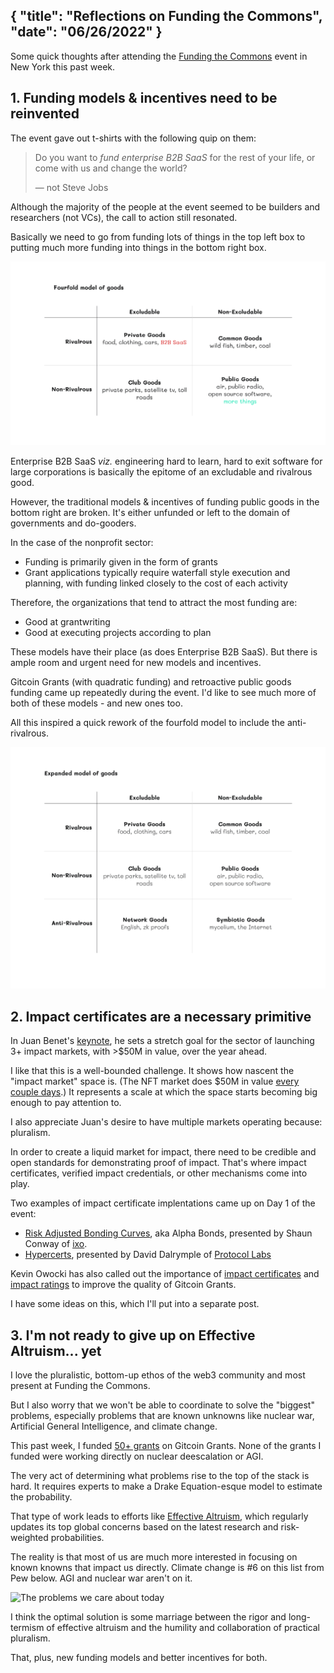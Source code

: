{
  "title": "Reflections on Funding the Commons",
  "date": "06/26/2022"
}
---

Some quick thoughts after attending the [Funding the Commons](public/images/fundingthecommons2022.pdf) event in New York this past week.

## 1. Funding models & incentives need to be reinvented

The event gave out t-shirts with the following quip on them:

> Do you want to *fund enterprise B2B SaaS* for the rest of your life, or come with us and change the world?
> 
> — not Steve Jobs

Although the majority of the people at the event seemed to be builders and researchers (not VCs), the call to action still resonated.

Basically we need to go from funding lots of things in the top left box to putting much more funding into things in the bottom right box. 

![Fourfold model of goods](public/images/fourfold-model.png)

Enterprise B2B SaaS *viz.* engineering hard to learn, hard to exit software for large corporations is basically the epitome of an excludable and rivalrous good.

However, the traditional models & incentives of funding public goods in the bottom right are broken. It's either unfunded or left to the domain of governments and do-gooders. 

In the case of the nonprofit sector:

- Funding is primarily given in the form of grants
- Grant applications typically require waterfall style execution and planning, with funding linked closely to the cost of each activity

Therefore, the organizations that tend to attract the most funding are:

- Good at grantwriting
- Good at executing projects according to plan

These models have their place (as does Enterprise B2B SaaS). But there is ample room and urgent need for new models and incentives.

Gitcoin Grants (with quadratic funding) and retroactive public goods funding came up repeatedly during the event. I'd like to see much more of both of these models - and new ones too.

All this inspired a quick rework of the fourfold model to include the anti-rivalrous.

![Sixfold model of goods](public/images/expanded-model.png)

## 2. Impact certificates are a necessary primitive

In Juan Benet's [keynote](https://youtu.be/kGs3IdHj5_4?t=3610), he sets a stretch goal for the sector of launching 3+ impact markets, with >$50M in value, over the year ahead.

I like that this is a well-bounded challenge. It shows how nascent the "impact market" space is. (The NFT market does $50M in value [every couple days](https://nonfungible.com/market-tracker).) It represents a scale at which the space starts becoming big enough to pay attention to. 

I also appreciate Juan's desire to have multiple markets operating because: pluralism.

In order to create a liquid market for impact, there need to be credible and open standards for demonstrating proof of impact. That's where impact certificates, verified impact credentials, or other mechanisms come into play.

Two examples of impact certificate implentations came up on Day 1 of the event:

- [Risk Adjusted Bonding Curves](https://github.com/BlockScience/Risk-Adjusted-Bonding-Curves), aka Alpha Bonds, presented by Shaun Conway of [ixo](https://www.ixo.world/).
- [Hypercerts](https://www.youtube.com/watch?v=acbBeGcevok&t=887s), presented by David Dalrymple of [Protocol Labs](https://protocol.ai/)

Kevin Owocki has also called out the importance of [impact certificates](https://gov.gitcoin.co/t/impact-certificates-proposals-wanted/10499/7) and [impact ratings](https://gov.gitcoin.co/t/proof-of-impact-proposals-wanted/10179) to improve the quality of Gitcoin Grants.

I have some ideas on this, which I'll put into a separate post.

## 3. I'm not ready to give up on Effective Altruism... yet

I love the pluralistic, bottom-up ethos of the web3 community and most present at Funding the Commons.

But I also worry that we won't be able to coordinate to solve the "biggest" problems, especially problems that are known unknowns like nuclear war, Artificial General Intelligence, and climate change.

This past week, I funded [50+ grants](https://twitter.com/carl_cervone/status/1539612355331506180?s=20&t=AXqlfSvciLZXgZNPBcdWew) on Gitcoin Grants. None of the grants I funded were working directly on nuclear deescalation or AGI.

The very act of determining what problems rise to the top of the stack is hard. It requires experts to make a Drake Equation-esque model to estimate the probability. 

That type of work leads to efforts like [Effective Altruism](https://forum.effectivealtruism.org/), which regularly updates its top global concerns based on the latest research and risk-weighted probabilities.

The reality is that most of us are much more interested in focusing on known knowns that impact us directly. Climate change is #6 on this list from Pew below. AGI and nuclear war aren't on it.

![The problems we care about today](https://www.pewresearch.org/wp-content/uploads/2022/05/ft_2022.05.12_nationalproblems_01.png)

I think the optimal solution is some marriage between the rigor and long-termism of effective altruism and the humility and collaboration of practical pluralism. 

That, plus, new funding models and better incentives for both.